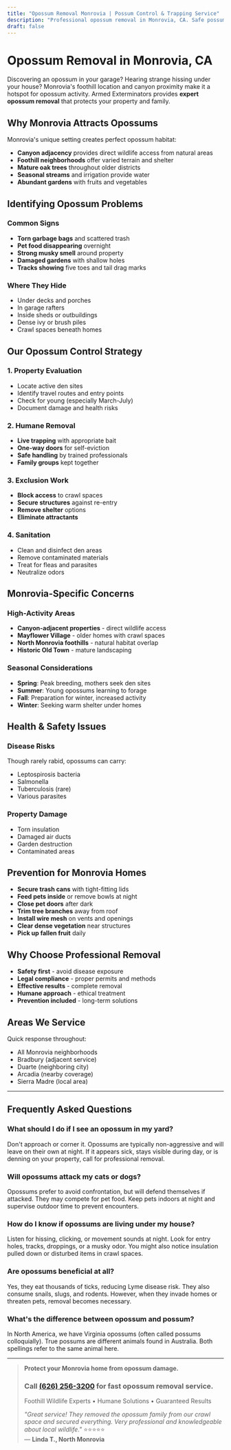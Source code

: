 ```yaml
---
title: "Opossum Removal Monrovia | Possum Control & Trapping Service"
description: "Professional opossum removal in Monrovia, CA. Safe possum trapping for homes near foothills. Humane wildlife control. Call (626) 256-3200."
draft: false
---
```


# Opossum Removal in Monrovia, CA

Discovering an opossum in your garage? Hearing strange hissing under your house? Monrovia's foothill location and canyon proximity make it a hotspot for opossum activity. Armed Exterminators provides **expert opossum removal** that protects your property and family.

## Why Monrovia Attracts Opossums

Monrovia's unique setting creates perfect opossum habitat:
- **Canyon adjacency** provides direct wildlife access from natural areas
- **Foothill neighborhoods** offer varied terrain and shelter
- **Mature oak trees** throughout older districts
- **Seasonal streams** and irrigation provide water
- **Abundant gardens** with fruits and vegetables

## Identifying Opossum Problems

### Common Signs
- **Torn garbage bags** and scattered trash
- **Pet food disappearing** overnight
- **Strong musky smell** around property
- **Damaged gardens** with shallow holes
- **Tracks showing** five toes and tail drag marks

### Where They Hide
- Under decks and porches
- In garage rafters
- Inside sheds or outbuildings  
- Dense ivy or brush piles
- Crawl spaces beneath homes

## Our Opossum Control Strategy

### 1. Property Evaluation
- Locate active den sites
- Identify travel routes and entry points
- Check for young (especially March-July)
- Document damage and health risks

### 2. Humane Removal
- **Live trapping** with appropriate bait
- **One-way doors** for self-eviction
- **Safe handling** by trained professionals
- **Family groups** kept together

### 3. Exclusion Work
- **Block access** to crawl spaces
- **Secure structures** against re-entry
- **Remove shelter** options
- **Eliminate attractants**

### 4. Sanitation
- Clean and disinfect den areas
- Remove contaminated materials
- Treat for fleas and parasites
- Neutralize odors

## Monrovia-Specific Concerns

### High-Activity Areas
- **Canyon-adjacent properties** - direct wildlife access
- **Mayflower Village** - older homes with crawl spaces
- **North Monrovia foothills** - natural habitat overlap
- **Historic Old Town** - mature landscaping

### Seasonal Considerations
- **Spring**: Peak breeding, mothers seek den sites
- **Summer**: Young opossums learning to forage
- **Fall**: Preparation for winter, increased activity
- **Winter**: Seeking warm shelter under homes

## Health & Safety Issues

### Disease Risks
Though rarely rabid, opossums can carry:
- Leptospirosis bacteria
- Salmonella
- Tuberculosis (rare)
- Various parasites

### Property Damage
- Torn insulation
- Damaged air ducts
- Garden destruction
- Contaminated areas

## Prevention for Monrovia Homes

- **Secure trash cans** with tight-fitting lids
- **Feed pets inside** or remove bowls at night
- **Close pet doors** after dark
- **Trim tree branches** away from roof
- **Install wire mesh** on vents and openings
- **Clear dense vegetation** near structures
- **Pick up fallen fruit** daily

## Why Choose Professional Removal

- **Safety first** - avoid disease exposure
- **Legal compliance** - proper permits and methods
- **Effective results** - complete removal
- **Humane approach** - ethical treatment
- **Prevention included** - long-term solutions

## Areas We Service

Quick response throughout:
- All Monrovia neighborhoods
- Bradbury (adjacent service)
- Duarte (neighboring city)
- Arcadia (nearby coverage)
- Sierra Madre (local area)

---

## Frequently Asked Questions

### What should I do if I see an opossum in my yard?
Don't approach or corner it. Opossums are typically non-aggressive and will leave on their own at night. If it appears sick, stays visible during day, or is denning on your property, call for professional removal.

### Will opossums attack my cats or dogs?
Opossums prefer to avoid confrontation, but will defend themselves if attacked. They may compete for pet food. Keep pets indoors at night and supervise outdoor time to prevent encounters.

### How do I know if opossums are living under my house?
Listen for hissing, clicking, or movement sounds at night. Look for entry holes, tracks, droppings, or a musky odor. You might also notice insulation pulled down or disturbed items in crawl spaces.

### Are opossums beneficial at all?
Yes, they eat thousands of ticks, reducing Lyme disease risk. They also consume snails, slugs, and rodents. However, when they invade homes or threaten pets, removal becomes necessary.

### What's the difference between opossum and possum?
In North America, we have Virginia opossums (often called possums colloquially). True possums are different animals found in Australia. Both spellings refer to the same animal here.

---

> **Protect your Monrovia home from opossum damage.**  
> ### Call [(626) 256-3200](tel:6262563200) for fast opossum removal service.  
> Foothill Wildlife Experts • Humane Solutions • Guaranteed Results  
> 
> *"Great service! They removed the opossum family from our crawl space and secured everything. Very professional and knowledgeable about local wildlife."* ⭐⭐⭐⭐⭐  
> — **Linda T., North Monrovia**